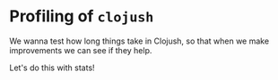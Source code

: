 # Profiling of `clojush`

We wanna test how long things take in Clojush, so that when we make improvements we can see if they help.

Let's do this with stats!


